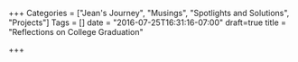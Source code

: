 +++
Categories = ["Jean's Journey", "Musings", "Spotlights and Solutions", "Projects"]
Tags = []
date = "2016-07-25T16:31:16-07:00"
draft=true
title = "Reflections on College Graduation"

+++

